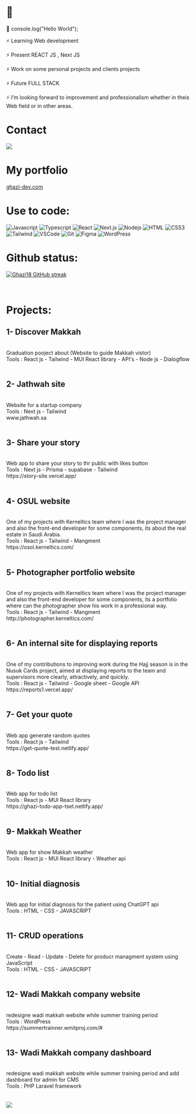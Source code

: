 <h1>👋</h1>


 
💬 console.log("Hello World");

⚡ Learning Web development

⚡ Present REACT JS , Next JS

⚡ Work on some personal projects and clients projects

⚡ Future FULL STACK

⚡ I’m looking forward to improvement and professionalism whether in theis Web field or in other areas.



<h1>Contact</h1>
<p align="left">
 <a href="https://twitter.com/soyghazi" target="_blank">
  <img src="https://img.shields.io/badge/Twitter-1DA1F2?style=for-the-badge&logo=twitter&logoColor=white" />
 </a>

<h1>My portfolio</h1>
<p align="left">
 <a href="https://www.ghazi-dev.com/" target="_blank">
  ghazi-dev.com
 </a>

<h1>Use to code:</h1>


![Javascript](https://img.shields.io/badge/Javascript-F0DB4F?style=for-the-badge&labelColor=black&logo=javascript&logoColor=F0DB4F)
![Typescript](https://img.shields.io/badge/Typescript-007acc?style=for-the-badge&labelColor=black&logo=typescript&logoColor=007acc)
![React](https://img.shields.io/badge/-React-61DBFB?style=for-the-badge&labelColor=black&logo=react&logoColor=61DBFB)
![Next.js](https://img.shields.io/badge/next.js-000000?style=for-the-badge&logo=nextdotjs&logoColor=white)
![Nodejs](https://img.shields.io/badge/Nodejs-3C873A?style=for-the-badge&labelColor=black&logo=node.js&logoColor=3C873A)
![HTML](https://img.shields.io/badge/HTML5-E34F26?style=for-the-badge&logo=html5&logoColor=white)
![CSS3](https://img.shields.io/badge/CSS3-1572B6?style=for-the-badge&logo=css3&logoColor=white)
![Tailwind](https://img.shields.io/badge/Tailwind_CSS-092749?style=for-the-badge&logo=tailwindcss&logoColor=06B6D4&labelColor=000000)
![VSCode](https://img.shields.io/badge/Visual_Studio-0078d7?style=for-the-badge&logo=visual%20studio&logoColor=white)
![Git](https://img.shields.io/badge/Git-F05032?style=for-the-badge&logo=git&logoColor=white)
![Figma](https://img.shields.io/badge/Figma-green?style=for-the-badge&labelColor=orange&logo=Figma&logoColor=white)
![WordPress](https://img.shields.io/badge/WordPress-black?style=for-the-badge&labelColor=blue&logo=WordPress&logoColor=white)

<h1>Github status:</h1>
<p align="left">
  <a href="https://github.com/Ghazi18">
    <img src="https://github-readme-streak-stats.herokuapp.com/?user=Ghazi18&theme=radical&border=7F3FBF&background=0D1117" alt="Ghazi18 GitHub streak"/>
  </a>
</p>

<br>
<h1>Projects:</h1>

<h2>1- Discover Makkah</h2> <br>
Graduation pooject about (Website to guide Makkah vistor)<br>
Tools : React js - Tailwind - MUI React library - API's -  Node js - Dialogflow
<br><br>
<h2>2- Jathwah site</h2> <br>
Website for a startup company<br>
Tools : Next js - Tailwind<br>
www.jathwah.sa
<br>
<br>
<h2>3- Share your story</h2> <br>
Web app to share your story to thr public with likes button<br>
Tools : Next js - Prisma - supabase - Tailwind<br>
https://story-site.vercel.app/<br>
<br>
<h2>4- OSUL website</h2> <br>
One of my projects with Kerneltics team where I was the project manager and also the front-end developer for some components, its about the real estate in Saudi Arabia.<br>
Tools : React js - Tailwind - Mangment<br>
https://osol.kerneltics.com/<br>
<br>
<h2>5- Photographer portfolio website</h2> <br>
One of my projects with Kerneltics team where I was the project manager and also the front-end developer for some components, its a portfolio where can the photographer show his work in a professional way.<br>
Tools : React js - Tailwind - Mangment<br>
http://photographer.kerneltics.com/<br>
<br>
<h2>6- An internal site for displaying reports</h2> <br>
One of my contributions to improving work during the Hajj season is in the Nusuk Cards project, aimed at displaying reports to the team and supervisors more clearly, attractively, and quickly.<br>
Tools : React js - Tailwind - Google sheet - Google API<br>
https://reports1.vercel.app/
<br>
<br>
<h2>7- Get your quote</h2> <br>
Web app generate random quotes<br>
Tools : React js - Tailwind<br>
https://get-quote-test.netlify.app/<br>
<br>
<h2>8- Todo list</h2> <br>
Web app for todo list <br>
Tools : React js - MUI React library <br>
https://ghazi-todo-app-tset.netlify.app/<br>
<br>
<h2>9- Makkah Weather</h2><br>
Web app for show Makkah weather<br>
Tools : React js - MUI React library - Weather api<br>
<br>
<h2>10- Initial diagnosis</h2><br>
Web app for initial diagnosis for the patient using ChatGPT api<br>
Tools : HTML - CSS - JAVASCRIPT<br>
<br>
<h2>11- CRUD operations</h2><br>
Create - Read - Update - Delete for producr managment system using JavaScript<br>
Tools : HTML - CSS - JAVASCRIPT<br>
<br>
<h2>12- Wadi Makkah company website</h2><br>
redesigne wadi makkah website while summer training period<br>
Tools : WordPress<br>
https://summertrainner.wmitproj.com/#<br>
<br>
<h2>13- Wadi Makkah company dashboard</h2><br>
redesigne wadi makkah website while summer training period and add dashboard for admin for CMS<br>
Tools : PHP Laravel framework<br>
<br><br>



<a href="https://visitcount.itsvg.in">
  <img src="https://visitcount.itsvg.in/api?id=Ghazi18&label=Profile%20Views&color=0&icon=0&pretty=false" />
</a>

